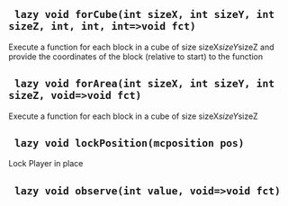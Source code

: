 ## ` lazy void forCube(int sizeX, int sizeY, int sizeZ, int, int, int=>void fct)`
Execute a function for each block in a cube of size sizeX*sizeY*sizeZ and provide the coordinates of the block (relative to start) to the function

## ` lazy void forArea(int sizeX, int sizeY, int sizeZ, void=>void fct)`
Execute a function for each block in a cube of size sizeX*sizeY*sizeZ

## ` lazy void lockPosition(mcposition pos)`
Lock Player in place

## ` lazy void observe(int value, void=>void fct)`



